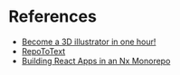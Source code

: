 # References

- [Become a 3D illustrator in one hour!](https://polygonrunway.com/p/become-a-3d-illustrator-in-one-hour)
- [RepoToText](https://github.com/GeekyGhost/RepoToText)
- [Building React Apps in an Nx Monorepo](https://nx.dev/getting-started/tutorials/react-monorepo-tutorial)
